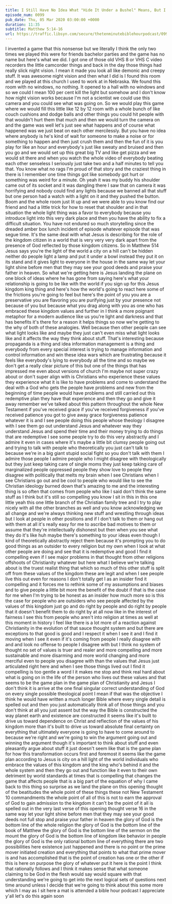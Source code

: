```yaml
---
title: I Still Have No Idea What "Hide It Under a Bushel" Means, But I Do Think Jesus' Light Analogy Makes Sense
episode_num: 0099
pub_date: Thu, 05 Mar 2020 03:00:00 +0000
duration: 11:35
subtitle: Matthew 5:14-16
url: https://traffic.libsyn.com/secure/thetenminutebiblehourpodcast/099_-_Finalx.mp3
---
```


 I invented a game that this nonsense but we literally I think the only two times we played this were for friends bachelor parties and the game has no name but here's what we did. I got one of those old VHS 8 or VHS C video recorders the little camcorder things and back in the day those things had really slick night vision. I mean it made you look all like demonic and creepy stuff. It was awesome night vision and then what I did is I found this room and we played at this church I used to work at in Nebraska. We found this room with no windows, no nothing. It opened to a hall with no windows and so we could I mean 100 per cent kill the light but somehow and I don't know how night vision works because I'm not a scientist we could use this camera and you could see what was going on. So we would play this game where we would fill this little like 12 by 12 room with a whole bunch of like couch cushions and dodge balls and other things you could hit people with that wouldn't hurt them that much and then we would turn the camera on and the game was well let's just see what happens and of course what happened was we just beat on each other mercilessly. But you have no idea where anybody is he's kind of wait for someone to make a noise or for something to happen and then just crush them and then the fun of it is you play for like an hour and everybody's just like sweaty and bruised and then you go and we would set up this great big TV and like get pizza and we would sit there and when you watch the whole video of everybody beating each other senseless I seriously just take two and a half minutes to tell you that. You know what no rags I'm proud of that story and the craziest thing in there is I remember one time things got like somebody got hurt or something was weird for a minute. Oh yeah it was my buddy his shoulder came out of its socket and it was dangling there I saw that on camera it was horrifying and nobody could find any lights because we banned all that stuff but one person had a watch with a light on it and they pushed the button. Boom and the whole room just lit up and we were able to you know find our friend and had a little trick for how to reset that shoulder and in that situation the whole light thing was a favor to everybody because you introduce light into this very dark place and then you have the ability to fix a difficult situation. You have not endured so much storytelling since the dreaded amber box lunch incident of episode whatever episode that was segue time. It's the same deal with what Jesus is describing for the role of the kingdom citizen in a world that is very very very dark apart from the presence of God reflected by those kingdom citizens. So in Matthew 514 Jesus says you're the light of the world a city on a hill can't be hidden neither do people light a lamp and put it under a bowl instead they put it on its stand and it gives light to everyone in the house in the same way let your light shine before men that they may see your good deeds and praise your father in heaven. So what we're getting here is Jesus landing the plane on one block of ideas where he has gone from saying here's what your relationship is going to be like with the world if you sign up for this Jesus kingdom king thing and here's how the world's going to react here some of the frictions you're going to feel but here's the point of you you are a preservative you are flavoring you are purifying just by your presence not because of you but because what you drag along with you as one who has embraced these kingdom values and further in I think a more poignant metaphor for a modern audience like us you're light and darkness and that has benefits it's there for a reason it helps things so now we're getting to the why of both of these analogies. Well because then other people can see what light looks like and maybe they just can't even miss what light looks like and it affects the way they think about stuff. That's interesting because propaganda is a thing and idea information management is a thing and everybody from every special interest is trying to manage information and control information and win these idea wars which are frustrating because it feels like everybody's lying to everybody all the time and so maybe we don't get a really clear picture of this but one of the things that has impressed me even about versions of church I'm maybe not super crazy about or don't super align with is Christians who experience these values they experience what it is like to have problems and come to understand the deal with a God who gets the people have problems and new from the beginning of time people would have problems and still carried out this redemptive plan they have that experience and then they go and give it away remember we've talked about this pattern throughout the whole New Testament if you've received grace if you've received forgiveness if you've received patience you got to give away grace forgiveness patience whatever it is and I see people doing this people whose theology I disagree with I see them go out understand Jesus and whatever way they understand Jesus and spend their time and their money trying to do things that are redemptive I see some people try to do this very abstractly and I admire it even in cases where it's maybe a little bit clumsy people going out and trying to talk with people who theoretically you just can't talk to because we're in a big giant stupid social fight so you don't talk with them I admire those people I admire people who I might disagree with theologically but they just keep taking care of single moms they just keep taking care of marginalized people oppressed people they show love to people they disagree with politically that melts my brain when I see Christians when I see Christians go out and be cool to people who would like to see the Christian ideology burned down that's amazing to me and the interesting thing is so often that comes from people who like I said don't think the same stuff as I think but it's still so compelling you know I sit in this in this one little yeah this one little branch of the Christian family tree and I try to play nicely with all the other branches as well and you know acknowledging we all change and we're always thinking new stuff and wrestling through ideas but I look at people in other positions and if I don't talk to them or hang out with them at all it's really easy for me to ascribe bad motives to them or assume that they're intellectually dishonest but then when you see what they do it's like huh maybe there's something to your ideas even though I kind of theoretically abstractly reject them because it's prompting you to do good things as an outsider to every religion but my own when I look at what other people are doing and see that it is redemptive and good I find it compelling even if I see major problems in that thought from other religions offshoots of Christianity whatever but here what I believe we're talking about is the truest realist thing that which so much of this other stuff is split off from these values of the kingdom these are legit and when I see people live this out even for reasons I don't totally get I as an insider find it compelling and it forces me to rethink some of my assumptions and biases and to give people a little bit more the benefit of the doubt if that is the case for me when I'm trying to be honest as an insider how much more so is this the case for people who are outsiders who see people affected by the values of this kingdom just go and do right by people and do right by people that it doesn't benefit them to do right by at all now like in the interest of fairness I see this from people who aren't into religion at times as well at this moment in history I feel like there is a lot more of a reaction against Christianity in the evolution of that sauce thought system and but there are exceptions to that good is good and I respect it when I see it and I find it moving when I see it even if it's coming from people I really disagree with and and look no offense to people I disagree with but I think no system of thought no set of values is truer and realer and more compelling and more sustainable and more disarming and more world changing and more merciful even to people you disagree with than the values that Jesus just articulated right here and when I see those things lived out I find it compelling is too gentle a word I it makes me stop and think real hard about what is going on in the life of the person who lives out these values and that seems to be the game plan in the game plan of Christianity and Jesus I don't think it is arrive at the one final singular correct understanding of God on every single possible theological point I mean if that was the objective I think he would have written a much longer Bible where every single detail is spelled out and then you just automatically think all of those things and you don't think at all you just assent but the way the Bible is constructed the way planet earth and existence are constructed it seems like it's built to drive us toward dependence on Christ and reflection of the values of his kingdom more than it's built to drive us toward absolute final certainty on everything that ultimately everyone is going to have to come around to because we're right and we're going to win the argument going out and winning the argument though it's important to think about stuff and even pleasantly argue about stuff it just doesn't seem like that is the game plan for how this transformation occurs first and foremost it seems like the game plan according to Jesus is city on a hill light of the world individuals who embrace the values of this kingdom and the king who's behind it and the whole system and then they go out and function like it even to their own detriment by world standards at times that is compelling that changes the game that affects people that is a big part of the equation of why I came back to this thing so surprise as we land the plane on this opening thought of the beatitudes the whole point of these things these not New Testament 10 commandments the whole point of all of this is not to earn the approval of God to gain admission to the kingdom it can't be the point of it all is spelled out in the very last verse of this opening thought verse 16 in the same way let your light shine before men that they may see your good deeds not full stop and praise your father in heaven the glory of God is the bottom line of the whole religion the glory of God is the bottom line of the book of Matthew the glory of God is the bottom line of the sermon on the mount the glory of God is the bottom line of kingdom like behavior in people the glory of God is the only rational bottom line of everything there are two possibilities here existence just happened and there is no point or the prime mover initiated creation and everything that points to what that prime mover is and has accomplished that is the point of creation has one or the other if this is here on purpose the glory of whatever put it here is the point I think that rationally follows and I think it makes sense that what someone claiming to be God in the flesh would say would square with that understanding we're going to get into the next logical sets of questions next time around unless I decide that we're going to think about this some more which I may as I sit here a mat is attended a bible hour podcast I appreciate y'all let's do this again soon